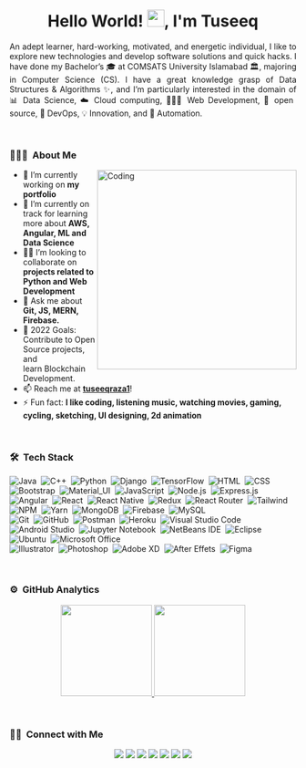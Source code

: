 
<h1 align="center">Hello World! <img src = "https://raw.githubusercontent.com/MartinHeinz/MartinHeinz/master/wave.gif" width = 30px>, I'm Tuseeq</h1>

<p align="justify">An adept learner, hard-working, motivated, and energetic individual, I like to explore new technologies and develop software solutions and quick hacks. I have done my Bachelor’s 🎓 at COMSATS University Islamabad 🏛, majoring in Computer Science (CS). I have a great knowledge grasp of Data Structures & Algorithms ✨, and I’m particularly interested in the domain of 📊 Data Science, ☁️ Cloud computing, 👨🏻‍💻 Web Development, 📜 open source, 🚀 DevOps, 💡 Innovation, and 🤖 Automation.</p>

<br>


### 👨🏻‍💻 &nbsp;About Me
<a href="#" onClick="return false;">
<p><img align="right" alt="Coding" width="350" style="radius:5em" src="https://cdn.dribbble.com/users/1162077/screenshots/3848914/programmer.gif"></p></a>

- 🔭 I’m currently working on **my portfolio**
- 🌱 I’m currently on track for learning more about **AWS, Angular, ML and Data Science**
- 🤝🏻 I’m looking to collaborate on **projects related to Python and Web Development**
- 💬 Ask me about **Git, JS, MERN, Firebase.**
- 🥅 2022 Goals: Contribute to Open Source projects, and learn Blockchain Development.
- 📫 Reach me at **[tuseeqraza1](https://www.linkedin.com/in/tuseeqraza1)**!
- ⚡ Fun fact: **I like coding, listening music, watching movies, gaming, cycling, sketching, UI designing, 2d animation**

<br>

### 🛠 &nbsp;Tech Stack
![Java](https://img.shields.io/badge/-Java-05122A?style=flat&logo=Java&logoColor=FFA518)&nbsp;
![C++](https://img.shields.io/badge/-C++-05122A?style=flat&logo=C%2B%2B&logoColor=White)&nbsp;
![Python](https://img.shields.io/badge/-Python-05122A?style=flat&logo=python)&nbsp;
![Django](https://img.shields.io/badge/-Django-05122A?style=flat&logo=django&logoColor=white)&nbsp;
![TensorFlow](https://img.shields.io/badge/-TensorFlow-05122A?style=flat&logo=TensorFlow)&nbsp;
![HTML](https://img.shields.io/badge/-HTML-05122A?style=flat&logo=HTML5)&nbsp;
![CSS](https://img.shields.io/badge/-CSS-05122A?style=flat&logo=CSS3&logoColor=1572B6)&nbsp;
![Bootstrap](https://img.shields.io/badge/-Bootstrap-05122A?style=flat&logo=bootstrap&logoColor=563D7C)&nbsp;
![Material_UI](https://img.shields.io/badge/-Material_UI-05122A?style=flat&logo=mui)&nbsp;
![JavaScript](https://img.shields.io/badge/-JavaScript-05122A?style=flat&logo=javascript)&nbsp;
![Node.js](https://img.shields.io/badge/-Node.js-05122A?style=flat&logo=node.js)&nbsp;
![Express.js](https://img.shields.io/badge/-Express.js-05122A?style=flat&logo=javascript)&nbsp;
![Angular](https://img.shields.io/badge/Angular-05122A?style=flat&logo=angularjs&logoColor=red)&nbsp;
![React](https://img.shields.io/badge/-React-05122A?style=flat&logo=react)&nbsp;
![React Native](https://img.shields.io/badge/-React_Native-05122A?style=flat&logo=react)&nbsp;
![Redux](https://img.shields.io/badge/-Redux-05122A?style=flat&logo=redux)&nbsp;
![React Router](https://img.shields.io/badge/-React_Router-05122A?style=flat&logo=react-router)&nbsp;
![Tailwind](https://img.shields.io/badge/-Tailwind_CSS-05122A?style=flat&&logo=tailwind-css)&nbsp;
![NPM](https://img.shields.io/badge/-NPM-05122A?style==flat&logo=npm&logoColor=white)&nbsp;
![Yarn](https://img.shields.io/badge/-Yarn-05122A?style==flat&logo=yarn&logoColor=white)&nbsp;
![MongoDB](https://img.shields.io/badge/-MongoDB-05122A?style=flat&logo=mongodb)&nbsp;
![Firebase](https://img.shields.io/badge/-Firebase-05122A?style=flat&logo=Firebase)&nbsp;
![MySQL](https://img.shields.io/badge/MySQL-05122A?style=flat&logo=mysql)&nbsp;\
![Git](https://img.shields.io/badge/-Git-05122A?style=flat&logo=git)&nbsp;
![GitHub](https://img.shields.io/badge/-GitHub-05122A?style=flat&logo=github)&nbsp;
![Postman](https://img.shields.io/badge/Postman-05122A?style=flat&logo=postman)&nbsp;
![Heroku](https://img.shields.io/badge/-Heroku-05122A?style=flat&logo=heroku)&nbsp;
![Visual Studio Code](https://img.shields.io/badge/-Visual%20Studio%20Code-05122A?style=flat&logo=visual-studio-code&logoColor=007ACC)&nbsp;
![Android Studio](https://img.shields.io/badge/Android%20Studio-05122A?style=flat&logo=android-studio)&nbsp;
![Jupyter Notebook](https://img.shields.io/badge/Jupyter-05122A?style=flat&logo=jupyter&logoColor=E77124)&nbsp;
![NetBeans IDE](https://img.shields.io/badge/NetBeansIDE-05122A?style=flat&logo=apache-netbeans-ide)&nbsp;
![Eclipse](https://img.shields.io/badge/Eclipse-05122A?style=flat&logo=Eclipse)&nbsp;
![Ubuntu](https://img.shields.io/badge/-Ubuntu-05122A?style=flat-square&logo=ubuntu)&nbsp;
![Microsoft Office](https://img.shields.io/badge/Microsoft_Office-05122A?style=flat&logo=microsoft-office&logoColor=white)&nbsp;\
![Illustrator](https://img.shields.io/badge/-Illustrator-05122A?style=flat&logo=adobe-illustrator)&nbsp;
![Photoshop](https://img.shields.io/badge/-Photoshop-05122A?style=flat&logo=adobe-photoshop)&nbsp;
![Adobe XD](https://img.shields.io/badge/Adobe%20XD-05122A?style=flat&logo=Adobe%20XD)&nbsp;
![After Effets](https://img.shields.io/badge/-After%20Effects-05122A?style=flat&logo=adobe-after-effects)&nbsp;
![Figma](https://img.shields.io/badge/Figma-05122A?style=flat&logo=figma)&nbsp;

<br>

### ⚙️ &nbsp;GitHub Analytics
<p align="center">
<a href="#" onClick="return false;">
  <img height="160em" src="https://github-readme-stats-eight-theta.vercel.app/api?username=tuseeqraza1&hide=issues&show_icons=true&theme=vue-light&include_all_commits=true&count_private=true" />
  <img height="160em" src="https://github-readme-stats-eight-theta.vercel.app/api/top-langs/?username=tuseeqraza1&layout=compact&theme=vue-light" />
</a>
</p>

<br>

### 🤝🏻 &nbsp;Connect with Me
<p align="center">
<a href="https://linkedin.com/in/tuseeqraza1"><img src="https://img.shields.io/badge/-Tuseeq%20Ahmed%20Raza-0077B5?style=flat&logo=Linkedin&logoColor=white"/></a>
<a href="mailto:tuseeqraza1@gmail.com"><img src="https://img.shields.io/badge/-tuseeqraza1-D14836?style=flat&logo=Gmail&logoColor=white"/></a>
<a href="https://twitter.com/tuseeqraza1"><img src="https://img.shields.io/badge/-@tuseeqraza1-00acee?style=flat&logo=Twitter&logoColor=white"/></a>
<a href="https://facebook.com/tuseeqraza1"><img src="https://img.shields.io/badge/-@tuseeqraza1-1877F2?style=flat&logo=Facebook&logoColor=white"/></a>
<a href="https://instagram.com/tuseeqraza1"><img src="https://img.shields.io/badge/-@tuseeqraza1-E4405F?style=flat&logo=Instagram&logoColor=white"/></a>
<a href="https://www.behance.net/tuseeqraza1"><img src="https://img.shields.io/badge/-@tuseeqraza1-1769FF?style=flat&logo=Behance&logoColor=white"/></a>
<a href="https://www.hackerrank.com/tuseeqraza1"><img src="https://img.shields.io/badge/-@tuseeqraza1-2EC866?style=flat&logo=HackerRank&logoColor=white"/></a>
</p>

